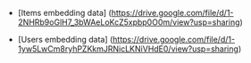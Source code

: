 - [Items embedding data] (https://drive.google.com/file/d/1-2NHRb9oGlH7_3bWAeLoKcZ5xpbp0O0m/view?usp=sharing)

- [Users embedding data] (https://drive.google.com/file/d/1-1yw5LwCm8ryhPZKkmJRNicLKNiVHdE0/view?usp=sharing)

